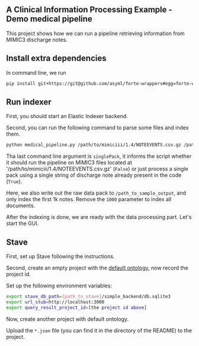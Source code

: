 ## A Clinical Information Processing Example - Demo medical pipeline

This project shows how we can run a pipeline retrieving information from MIMIC3 discharge notes.
 
## Install extra dependencies

In command line, we run

```bash
pip install git+https://git@github.com/asyml/forte-wrappers#egg=forte-wrappers[elastic,spacy]
```

## Run indexer
First, you should start an Elastic Indexer backend.

Second, you can run the following command to parse some files and index them.
```bash
python medical_pipeline.py /path/to/mimiciii/1.4/NOTEEVENTS.csv.gz /path_to_sample_output 1000 False
```

Tha last command line argument is ```singlePack```, it informs the script whether it should run the pipeline on MIMIC3 files located at '/path/to/mimiciii/1.4/NOTEEVENTS.csv.gz' (```False```) or just process a single pack using a single string of discharge note already present in the code (```True```).

Here, we also write out the raw data pack to `/path_to_sample_output`, and only
index the first 1k notes. Remove the `1000` parameter to index all documents.

After the indexing is done, we are ready with the data processing part. Let's start the GUI.

## Stave 
First, set up Stave following the instructions.

Second, create an empty project with the [default ontology](https://github.com/asyml/forte/blob/master/forte/ontology_specs/base_ontology.json),
 now record the project id.

Set up the following environment variables:
```bash
export stave_db_path=[path_to_stave]/simple_backend/db.sqlite3
export url_stub=http://localhost:3000
export query_result_project_id=[the project id above]
```

Now, create another project with default ontology.

Upload the `*.json` file (you can find it in the directory of the README) to the project.

